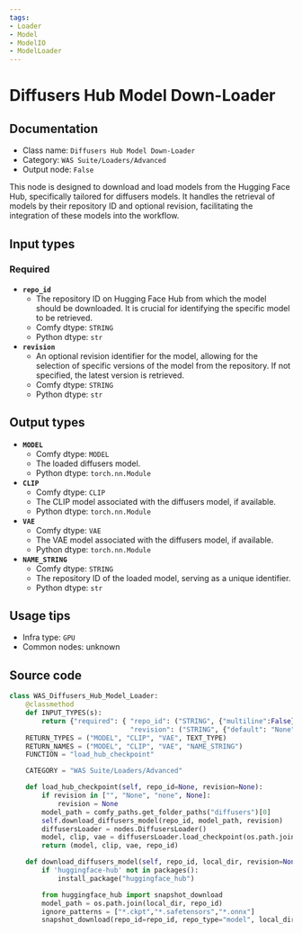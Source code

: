 ```yaml
---
tags:
- Loader
- Model
- ModelIO
- ModelLoader
---
```


# Diffusers Hub Model Down-Loader
## Documentation
- Class name: `Diffusers Hub Model Down-Loader`
- Category: `WAS Suite/Loaders/Advanced`
- Output node: `False`

This node is designed to download and load models from the Hugging Face Hub, specifically tailored for diffusers models. It handles the retrieval of models by their repository ID and optional revision, facilitating the integration of these models into the workflow.
## Input types
### Required
- **`repo_id`**
    - The repository ID on Hugging Face Hub from which the model should be downloaded. It is crucial for identifying the specific model to be retrieved.
    - Comfy dtype: `STRING`
    - Python dtype: `str`
- **`revision`**
    - An optional revision identifier for the model, allowing for the selection of specific versions of the model from the repository. If not specified, the latest version is retrieved.
    - Comfy dtype: `STRING`
    - Python dtype: `str`
## Output types
- **`MODEL`**
    - Comfy dtype: `MODEL`
    - The loaded diffusers model.
    - Python dtype: `torch.nn.Module`
- **`CLIP`**
    - Comfy dtype: `CLIP`
    - The CLIP model associated with the diffusers model, if available.
    - Python dtype: `torch.nn.Module`
- **`VAE`**
    - Comfy dtype: `VAE`
    - The VAE model associated with the diffusers model, if available.
    - Python dtype: `torch.nn.Module`
- **`NAME_STRING`**
    - Comfy dtype: `STRING`
    - The repository ID of the loaded model, serving as a unique identifier.
    - Python dtype: `str`
## Usage tips
- Infra type: `GPU`
- Common nodes: unknown


## Source code
```python
class WAS_Diffusers_Hub_Model_Loader:
    @classmethod
    def INPUT_TYPES(s):
        return {"required": { "repo_id": ("STRING", {"multiline":False}),
                              "revision": ("STRING", {"default": "None", "multiline":False})}}
    RETURN_TYPES = ("MODEL", "CLIP", "VAE", TEXT_TYPE)
    RETURN_NAMES = ("MODEL", "CLIP", "VAE", "NAME_STRING")
    FUNCTION = "load_hub_checkpoint"

    CATEGORY = "WAS Suite/Loaders/Advanced"

    def load_hub_checkpoint(self, repo_id=None, revision=None):
        if revision in ["", "None", "none", None]:
            revision = None
        model_path = comfy_paths.get_folder_paths("diffusers")[0]
        self.download_diffusers_model(repo_id, model_path, revision)
        diffusersLoader = nodes.DiffusersLoader()
        model, clip, vae = diffusersLoader.load_checkpoint(os.path.join(model_path, repo_id))
        return (model, clip, vae, repo_id)

    def download_diffusers_model(self, repo_id, local_dir, revision=None):
        if 'huggingface-hub' not in packages():
            install_package("huggingface_hub")

        from huggingface_hub import snapshot_download
        model_path = os.path.join(local_dir, repo_id)
        ignore_patterns = ["*.ckpt","*.safetensors","*.onnx"]
        snapshot_download(repo_id=repo_id, repo_type="model", local_dir=model_path, revision=revision, use_auth_token=False, ignore_patterns=ignore_patterns)

```
